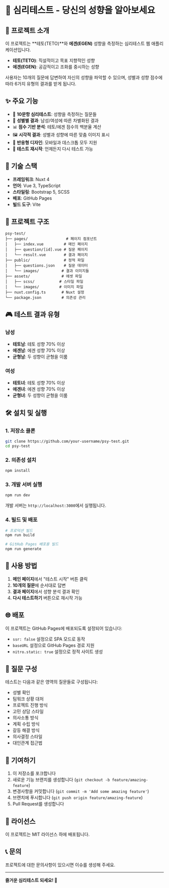 # 🧠 심리테스트 - 당신의 성향을 알아보세요

## 📖 프로젝트 소개

이 프로젝트는 **테토(TETO)**와 **에겐(EGEN)** 성향을 측정하는 심리테스트 웹 애플리케이션입니다. 

- **테토(TETO)**: 직설적이고 목표 지향적인 성향
- **에겐(EGEN)**: 공감적이고 조화를 중시하는 성향

사용자는 10개의 질문에 답변하여 자신의 성향을 파악할 수 있으며, 성별과 성향 점수에 따라 6가지 유형의 결과를 받게 됩니다.

## ✨ 주요 기능

- 🎯 **10문항 심리테스트**: 성향을 측정하는 질문들
- 👥 **성별별 결과**: 남성/여성에 따른 차별화된 결과
- 📊 **점수 기반 분석**: 테토/에겐 점수의 백분율 계산
- 🖼️ **시각적 결과**: 성별과 성향에 따른 맞춤 이미지 표시
- 📱 **반응형 디자인**: 모바일과 데스크톱 모두 지원
- 🔄 **테스트 재시작**: 언제든지 다시 테스트 가능

## 🚀 기술 스택

- **프레임워크**: Nuxt 4
- **언어**: Vue 3, TypeScript
- **스타일링**: Bootstrap 5, SCSS
- **배포**: GitHub Pages
- **빌드 도구**: Vite

## 📁 프로젝트 구조

```
psy-test/
├── pages/                 # 페이지 컴포넌트
│   ├── index.vue         # 메인 페이지
│   ├── question/[id].vue # 질문 페이지
│   └── result.vue        # 결과 페이지
├── public/               # 정적 파일
│   ├── questions.json    # 질문 데이터
│   └── images/          # 결과 이미지들
├── assets/              # 에셋 파일
│   ├── scss/           # 스타일 파일
│   └── images/         # 이미지 파일
├── nuxt.config.ts       # Nuxt 설정
└── package.json         # 의존성 관리
```

## 🎮 테스트 결과 유형

### 남성
- **테토남**: 테토 성향 70% 이상
- **에겐남**: 에겐 성향 70% 이상  
- **균형남**: 두 성향이 균형을 이룸

### 여성
- **테토녀**: 테토 성향 70% 이상
- **에겐녀**: 에겐 성향 70% 이상
- **균형녀**: 두 성향이 균형을 이룸

## 🛠️ 설치 및 실행

### 1. 저장소 클론
```bash
git clone https://github.com/your-username/psy-test.git
cd psy-test
```

### 2. 의존성 설치
```bash
npm install
```

### 3. 개발 서버 실행
```bash
npm run dev
```
개발 서버는 `http://localhost:3000`에서 실행됩니다.

### 4. 빌드 및 배포
```bash
# 프로덕션 빌드
npm run build

# GitHub Pages 배포용 빌드
npm run generate
```

## 📱 사용 방법

1. **메인 페이지**에서 "테스트 시작" 버튼 클릭
2. **10개의 질문**에 순서대로 답변
3. **결과 페이지**에서 성향 분석 결과 확인
4. **다시 테스트하기** 버튼으로 재시작 가능

## 🌐 배포

이 프로젝트는 GitHub Pages에 배포되도록 설정되어 있습니다:

- `ssr: false` 설정으로 SPA 모드로 동작
- `baseURL` 설정으로 GitHub Pages 경로 지원
- `nitro.static: true` 설정으로 정적 사이트 생성

## 📝 질문 구성

테스트는 다음과 같은 영역의 질문들로 구성됩니다:

- 성별 확인
- 팀워크 상황 대처
- 프로젝트 진행 방식
- 고민 상담 스타일
- 의사소통 방식
- 계획 수립 방식
- 갈등 해결 방식
- 의사결정 스타일
- 대인관계 접근법

## 🤝 기여하기

1. 이 저장소를 포크합니다
2. 새로운 기능 브랜치를 생성합니다 (`git checkout -b feature/amazing-feature`)
3. 변경사항을 커밋합니다 (`git commit -m 'Add some amazing feature'`)
4. 브랜치에 푸시합니다 (`git push origin feature/amazing-feature`)
5. Pull Request를 생성합니다

## 📄 라이선스

이 프로젝트는 MIT 라이선스 하에 배포됩니다.

## 📞 문의

프로젝트에 대한 문의사항이 있으시면 이슈를 생성해 주세요.

---

**즐거운 심리테스트 되세요! 🎉**
